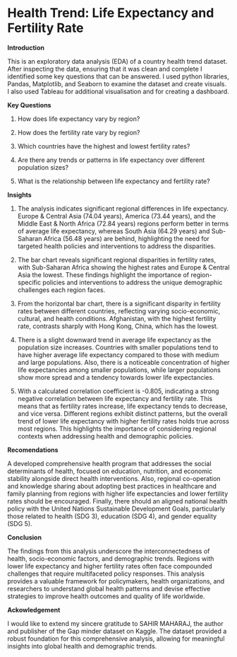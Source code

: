 # Health Trend: Life Expectancy and Fertility Rate

**Introduction**

This is an exploratory data analysis (EDA) of a country health trend dataset. After inspecting the data, ensuring that it was clean and complete I identified some key questions that can be answered. I used python libraries, Pandas, Matplotlib, and Seaborn to examine the dataset and create visuals. I also used Tableau for additional visualisation and for creating a dashboard. 

**Key Questions**

1.	How does life expectancy vary by region?
   
2.	How does the fertility rate vary by region?
   
3.	Which countries have the highest and lowest fertility rates?
   
4.	Are there any trends or patterns in life expectancy over different population sizes?
   
5.	What is the relationship between life expectancy and fertility rate?

**Insights** 

1.	The analysis indicates significant regional differences in life expectancy. Europe & Central Asia (74.04 years), America (73.44 years), and the Middle East & North Africa (72.84 years) regions perform better in terms of average life expectancy, whereas South Asia (64.29 years) and Sub-Saharan Africa (56.48 years) are behind, highlighting the need for targeted health policies and interventions to address the disparities. 

2.	The bar chart reveals significant regional disparities in fertility rates, with Sub-Saharan Africa showing the highest rates and Europe & Central Asia the lowest. These findings highlight the importance of region-specific policies and interventions to address the unique demographic challenges each region faces.  

3.	From the horizontal bar chart, there is a significant disparity in fertility rates between different countries, reflecting varying socio-economic, cultural, and health conditions. Afghanistan, with the highest fertility rate, contrasts sharply with Hong Kong, China, which has the lowest. 

4.	There is a slight downward trend in average life expectancy as the population size increases. Countries with smaller populations tend to have higher average life expectancy compared to those with medium and large populations. Also, there is a noticeable concentration of higher life expectancies among smaller populations, while larger populations show more spread and a tendency towards lower life expectancies. 

5.	With a calculated correlation coefficient is -0.805, indicating a strong negative correlation between life expectancy and fertility rate. This means that as fertility rates increase, life expectancy tends to decrease, and vice versa. Different regions exhibit distinct patterns, but the overall trend of lower life expectancy with higher fertility rates holds true across most regions. This highlights the importance of considering regional contexts when addressing health and demographic policies. 

**Recomendations** 

A developed comprehensive health program that addresses the social determinants of health, focused on education, nutrition, and economic stability alongside direct health interventions. Also, regional co-operation and knowledge sharing about adopting best practices in healthcare and family planning from regions with higher life expectancies and lower fertility rates should be encouraged. Finally, there should an aligned national health policy with the United Nations Sustainable Development Goals, particularly those related to health (SDG 3), education (SDG 4), and gender equality (SDG 5). 

**Conclusion** 

The findings from this analysis underscore the interconnectedness of health, socio-economic factors, and demographic trends. Regions with lower life expectancy and higher fertility rates often face compounded challenges that require multifaceted policy responses. This analysis provides a valuable framework for policymakers, health organizations, and researchers to understand global health patterns and devise effective strategies to improve health outcomes and quality of life worldwide.

**Ackowledgement** 

I would like to extend my sincere gratitude to SAHIR MAHARAJ, the author and publisher of the Gap minder dataset on Kaggle. The dataset provided a robust foundation for this comprehensive analysis, allowing for meaningful insights into global health and demographic trends.

